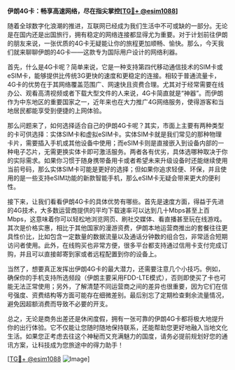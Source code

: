 **伊朗4G卡：畅享高速网络，尽在指尖掌控[[TG💪+ @esim1088](https://t.me/s/esim1088)]**

随着全球数字化浪潮的推进，互联网已经成为我们生活中不可或缺的一部分。无论是在国内还是出国旅行，拥有稳定的网络连接都显得尤为重要。对于计划前往伊朗的朋友来说，一张优质的4G卡无疑能让你的旅程更加顺畅、愉快。那么，今天我们就来聊聊伊朗的4G卡——这款专为国际用户设计的网络利器。

首先，什么是4G卡呢？简单来说，它是一种支持第四代移动通信技术的SIM卡或eSIM卡，能够提供比传统3G更快的速度和更稳定的连接。相较于普通流量卡，4G卡的优势在于其网络覆盖范围广、网速快且资费合理。尤其对于经常需要在线办公、观看高清视频或者下载大型文件的人来说，4G卡简直就是“神器”。而伊朗作为中东地区的重要国家之一，近年来也在大力推广4G网络服务，使得游客和当地居民都能享受到便捷的上网体验。

那么问题来了，如何选择适合自己的伊朗4G卡呢？其实，市面上主要有两种类型的卡可供选择：实体SIM卡和虚拟eSIM卡。实体SIM卡就是我们常见的那种物理卡片，需要插入手机或其他设备中使用；而eSIM卡则是直接嵌入到设备内部的一种电子芯片，无需更换实体卡即可激活服务。两者各有优劣，具体选哪种取决于你的实际需求。如果你习惯于随身携带备用卡或者希望未来升级设备时还能继续使用当前号码，那么实体SIM卡可能是更好的选择；但如果你追求轻便、环保，并且使用的是一些支持eSIM功能的新款智能手机，那么eSIM卡无疑会带来更大的便利性。

接下来，让我们看看伊朗4G卡的具体优势有哪些。首先是速度方面，得益于先进的4G技术，大多数运营商提供的平均下载速率可以达到几十Mbps甚至上百Mbps，这意味着你可以轻松地浏览网页、刷社交媒体、看直播甚至玩在线游戏。其次是价格实惠，相比于其他国家的漫游资费，伊朗本地运营商推出的套餐往往更具性价比，比如包含一定数量的数据流量以及通话分钟数的组合包，非常适合短期访问者使用。此外，在线购买也非常方便，很多平台都支持通过信用卡支付完成订购，并且可以直接邮寄到家或者远程配置到你的设备上。

当然了，想要真正发挥出伊朗4G卡的最大潜力，还需要注意几个小技巧。例如，确保你的手机支持所选频段（伊朗主要采用FDD-LTE模式），否则即使买了卡也可能无法正常使用；另外，了解清楚不同运营商之间的差异也很重要，因为它们在信号强度、资费结构等方面可能存在细微差别。最后别忘了定期检查剩余流量情况，避免因超额消费而导致不必要的开支。

总之，无论是商务出差还是休闲度假，拥有一张可靠的伊朗4G卡都将极大地提升你的出行体验。它不仅能让您随时随地保持联系，还能帮助您更好地融入当地文化生活。如果您正考虑去往这个神秘而又充满魅力的国度，请务必提前规划好您的通讯方案，让科技成为您旅途中的得力助手！

[[TG💪+ @esim1088](https://t.me/s/esim1088) ![Image](https://i.postimg.cc/4NQfJmqS/Snipaste-2025-05-13-00-14-12.png)]